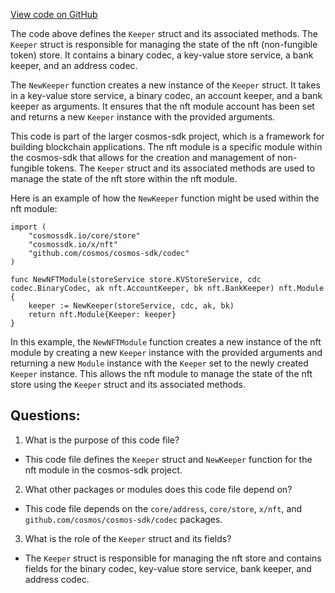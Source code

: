 [View code on GitHub](https://github.com/cosmos/cosmos-sdk.git/x/nft/keeper/keeper.go)

The code above defines the `Keeper` struct and its associated methods. The `Keeper` struct is responsible for managing the state of the nft (non-fungible token) store. It contains a binary codec, a key-value store service, a bank keeper, and an address codec. 

The `NewKeeper` function creates a new instance of the `Keeper` struct. It takes in a key-value store service, a binary codec, an account keeper, and a bank keeper as arguments. It ensures that the nft module account has been set and returns a new `Keeper` instance with the provided arguments.

This code is part of the larger cosmos-sdk project, which is a framework for building blockchain applications. The nft module is a specific module within the cosmos-sdk that allows for the creation and management of non-fungible tokens. The `Keeper` struct and its associated methods are used to manage the state of the nft store within the nft module.

Here is an example of how the `NewKeeper` function might be used within the nft module:

```
import (
    "cosmossdk.io/core/store"
    "cosmossdk.io/x/nft"
    "github.com/cosmos/cosmos-sdk/codec"
)

func NewNFTModule(storeService store.KVStoreService, cdc codec.BinaryCodec, ak nft.AccountKeeper, bk nft.BankKeeper) nft.Module {
    keeper := NewKeeper(storeService, cdc, ak, bk)
    return nft.Module{Keeper: keeper}
}
```

In this example, the `NewNFTModule` function creates a new instance of the nft module by creating a new `Keeper` instance with the provided arguments and returning a new `Module` instance with the `Keeper` set to the newly created `Keeper` instance. This allows the nft module to manage the state of the nft store using the `Keeper` struct and its associated methods.
## Questions: 
 1. What is the purpose of this code file?
- This code file defines the `Keeper` struct and `NewKeeper` function for the nft module in the cosmos-sdk project.

2. What other packages or modules does this code file depend on?
- This code file depends on the `core/address`, `core/store`, `x/nft`, and `github.com/cosmos/cosmos-sdk/codec` packages.

3. What is the role of the `Keeper` struct and its fields?
- The `Keeper` struct is responsible for managing the nft store and contains fields for the binary codec, key-value store service, bank keeper, and address codec.